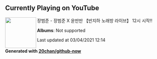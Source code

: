 ## Currently Playing on YouTube

[<img align="left" width="100" src="https://yt3.ggpht.com/ytc/AAUvwniBTrw2Uhf35TZymMJQFpVg1OwPfKtEjDMhYngQ3w=s176-c-k-c0x00ffffff-no-rj-mo">](https://www.youtube.com/channel/UCjwCsj-axFNcxnv3yzV22WQ)

장범준 - 장범준 X 윤딴딴 【반지하 노래방 라이브】 12시 시작!!

**Albums**: Not supported

Last updated at 03/04/2021 12:14

#### Generated with [20chan/github-now](https://github.com/20chan/github-now)


<!--
**20chan/20chan** is a ✨ _special_ ✨ repository because its `README.md` (this file) appears on your GitHub profile.

Here are some ideas to get you started:

- 🔭 I’m currently working on ...
- 🌱 I’m currently learning ...
- 👯 I’m looking to collaborate on ...
- 🤔 I’m looking for help with ...
- 💬 Ask me about ...
- 📫 How to reach me: ...
- 😄 Pronouns: ...
- ⚡ Fun fact: ...
-->
